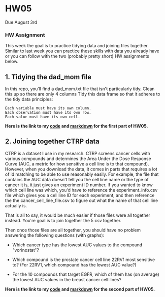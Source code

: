 # HW05
Due August 3rd

### HW Assignment

This week the goal is to practice tidying data and joining files together. Similar to last week you can practice these skills with data you already have or you can follow with the two (probably pretty short) HW assignments below.

## 1. Tidying the dad_mom file

In this repo, you'll find a dad_mom.txt file that isn't particularly tidy. Clean this up so there are only 4 columns 
Tidy this data frame so that it adheres to the tidy data principles:

    Each variable must have its own column.
    Each observation must have its own row.
    Each value must have its own cell.  
    
    
    
**Here is the link to my [code](HW05_part_A.Rmd) and [markdown](HW05_part_A.md) for the first part of HW05.**


## 2. Joining together CTRP data

CTRP is a dataset I use in my research. CTRP screens cancer cells with various compounds and determines the Area Under the Dose Response Curve (AUC, a metric for how sensitive a cell line is to that compound). However, when you download the data, it comes in parts that requires a lot of id matching to be able to use reasonably easily. For example, the file that contains the AUC data doesn't tell you the cell line name or the type of cancer it is, it just gives an experiment ID number. If you wanted to know which cell line was which, you'd have to reference the experiment_info.csv file which gives you a cell line ID for each experiment, and then reference the the cancer_cell_line_file.csv to figure out what the name of that cell line actually is. 

That is all to say, it would be much easier if those files were all together instead. You're goal is to join together the 5 csv together. 

Then once those files are all together, you should have no problem answering the following questions (with graphs):

* Which cancer type has the lowest AUC values to the compound "vorinostat"?

* Which compound is the prostate cancer cell line 22RV1 most sensitive to? (For 22RV1, which compound has the lowest AUC value?)

* For the 10 compounds that target EGFR, which of them has (on average) the lowest AUC values in the breast cancer cell lines?  




**Here is the link to my [code](HW05_part_B.Rmd) and [markdown](HW05_part_B.md) for the second part of HW05.**
